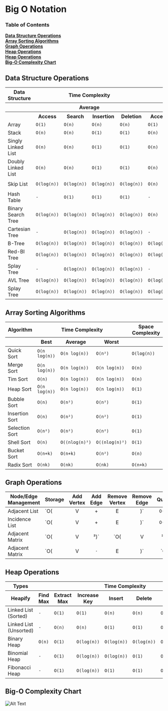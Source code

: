 Big O Notation
===============

### Table of Contents  
**[Data Structure Operations](#data-structure-operations)**  
**[Array Sorting Algorithms](#array-sorting-algorithms)**  
**[Graph Operations](#graph-operations)**  
**[Heap Operations](#heap-operations)**  
**[Heap Operations](#heap-operations)**  
**[Big-O Complexity Chart](#big-o-complexity-chart)**  


<!--
Data Structure Operations
-----------
| Data Structure     | Time Complexity                                                                                       | Space Complexity    |
|                    | Average                                              | Worst                                          |                     |
|                    |  Access     | Search     |  Insertion |   Deletion   |  Access   | Search |  Insertion   |   Deletion |                     |
| ------------------ | ---------------------------------------------------: | :--------------------------------------------: |                     |
| [Array] [1]        | `O(1)`      |  `O(n)`    |  `O(n)`    | `O(n)`       |  `O(1)`   | `O(n)` |  `O(n)`      |   `O(n)`   | `O(n)`              |
| Stack              | `O(n)`      |  `O(n)`    |  `O(1)`    | `O(1)`       |  `O(n)`   | `O(n)` |  `O(1)`      |   `O(1)`   | `O(n)`              |
| Singly Linked List | `O(n)`      |  `O(n)`    |  `O(1)`    | `O(1)`       |  `O(n)`   | `O(n)` |  `O(1)`      |   `O(1)`   | `O(n)`              |
| Doubly Linked List | `O(n)`      |  `O(n)`    |  `O(1)`    | `O(1)`       |  `O(n)`   | `O(n)` |  `O(1)`      |   `O(1)`   | `O(n)`              |
| Skip List          | `O(log(n))` | `O(log(n))`| `O(log(n))`| `O(log(n))`  |  `O(n)`   | `O(n)` |  `O(n)`      |   `O(n)`   | `O(n log(n))`       |
| Hash Table         | `-`         | `O(1)`     |  `O(1)`    | `O(1)`       |  `-`      | `O(n)` |  `O(n)`      |   `O(n)`   | `O(n)`              |
| Binary Search Tree | `O(log(n))` | `O(log(n))`| `O(log(n))`| `O(log(n))`  |  `O(n)`   | `O(n)` |  `O(n)`      |   `O(n)`   | `O(n)`              |
| Cartesian Tree     | `-`         | `O(log(n))`| `O(log(n))`| `O(log(n))`  |  `-`      | `O(n)` |  `O(n)`      |   `O(n)`   | `O(n)`              |
| B-Tree             | `O(log(n))` | `O(log(n))`| `O(log(n))`| `O(log(n))`  |`O(log(n))`|`O(log(n))`|`O(log(n))`|`O(log(n))` | `O(n)`              |
| Red-Black Tree     | `O(log(n))` | `O(log(n))`| `O(log(n))`| `O(log(n))`  |`O(log(n))`|`O(log(n))`|`O(log(n))`|`O(log(n))` | `O(n)`              |
| Splay Tree         | `-`         | `O(log(n))`| `O(log(n))`| `O(log(n))`  |  `-`      |`O(log(n))`|`O(log(n))`|`O(log(n))` | `O(n)`              |
| AVL Tree           | `O(log(n))` | `O(log(n))`| `O(log(n))`| `O(log(n))`  |`O(log(n))`|`O(log(n))`|`O(log(n))`|`O(log(n))` | `O(n)`              |
| [Splay Tree][2]    | `O(log(n))` | `O(log(n))`| `O(log(n))`| `O(log(n))`  |`O(log(n))`|`O(log(n))`|`O(log(n))`|`O(log(n))` | `O(n)`              |


Array Sorting Algorithms
------------------------

| Algorithm      | Time Complexity                           | Space Complexity    |
|                |     Best    |   Average    |   Worst      |                     |
| :------------: | :---------------------------------------: | :-----------------: |
| Quick Sort     |`O(n log(n))`|`O(n log(n))` |  `O(n²)`     |       `O(log(n))`   |
| Merge Sort     |`O(n log(n))`|`O(n log(n))` |`O(n log(n))` |       `O(n)`        |
| Tim Sort       |   `O(n)`    |`O(n log(n))` |`O(n log(n))` |       `O(n)`        |
| Heap Sort      |`O(n log(n))`|`O(n log(n))` |`O(n log(n))` |       `O(1)`        |
| Bubble Sort    | `O(n)`      |  `O(n²)`     |  `O(n²)`     |       `O(1)`        |
| Insertion Sort | `O(n)`      |  `O(n²)`     |  `O(n²)`     |       `O(1)`        |
| Selection  Sort| `O(n²)`     |  `O(n²)`     |  `O(n²)`     |       `O(1)`        |
| Shell  Sort    | `O(n)`      |`O((nlog(n)²)`|`O((nlog(n)²)`|       `O(1)`        |
| Bucket Sort    | `O(n+k)`    |  `O(n+k)`    |  `O(n²)`     |       `O(n)`        |
| Radix Sort     | `O(nk)`     |  `O(nk)`     |  `O(nk)`     |       `O(n+k)`      |

Heap Operations
---------------

| Types                  | Time Complexity                  |
|                        | Heapify                          | Find Max            | Extract Max         | Increase Key        | Insert              | Delete              | Merge               |
| ---------------------- | -------------------------------- | :-----------------: | :-----------------: | :-----------------: | :-----------------: | :-----------------: | :-----------------: |
| Linked List (Sorted)   | `-`                              | `O(1)`              | `O(1)`              | `O(n)`              | `O(n)`              | `O(1)`              | `O(m+n)`            |
| Linked List (Unsorted) | `-`                              | `O(n)`              | `O(n)`              | `O(1)`              | `O(1)`              | `O(1)`              | `O(1)`              |
| Binary Heap            | `O(n)`                           | `O(1)`              | `O(log(n))`         | `O(log(n))`         | `O(log(n))`         | `O(log(n))`         | `O(m+n)`            |
| Binomial Heap          | `-`                              | `O(1)`              | `O(log(n))`         | `O(log(n))`         | `O(1)`              | `O(log(n))`         | `O(log(n))`         |
| Fibonacci Heap         | `-`                              | `O(1)`              | `O(log(n))`         | `O(1)`              | `O(1)`              | `O(log(n))`         | `O(1)`              |

-->




Data Structure Operations
------------------------

<table>
  <col>
  <colgroup span="2"></colgroup>
  <colgroup span="2"></colgroup>
  <tr>
    <th colspan="1" scope="colgroup">Data Structure</th>
    <th colspan="4" scope="colgroup">Time Complexity</th>
    <th colspan="4" scope="colgroup">Space Complexity</th>
    <th colspan="1" scope="colgroup"></th>
  </tr>
  <tr>
    <th colspan="1" scope="colgroup"></th>
    <th colspan="4" scope="colgroup">Average</th>
    <th colspan="4" scope="colgroup">Worst</th>
    <th colspan="1" scope="colgroup"></th>
  </tr>
  <tr>
    <th scope="col"></th>
    <th scope="col">Access</th>
    <th scope="col">Search</th>
    <th scope="col">Insertion</th>
    <th scope="col">Deletion</th>
    <th scope="col">Access</th>
    <th scope="col">Search</th>
    <th scope="col">Insertion</th>
    <th scope="col">Deletion</th>
    <th scope="col">Time</th>
  </tr>
<tr>
<td>Array</td>
<td><code>O(1)</code></td>
<td><code>O(n)</code></td>
<td><code>O(n)</code></td>
<td><code>O(n)</code></td>
<td><code>O(1)</code></td>
<td><code>O(n)</code></td>
<td><code>O(n)</code></td>
<td><code>O(n)</code></td>
<td><code>O(n)</code></td>
</tr>
<tr>
<td>Stack</td>
<td><code>O(n)</code></td>
<td><code>O(n)</code></td>
<td><code>O(1)</code></td>
<td><code>O(1)</code></td>
<td><code>O(n)</code></td>
<td><code>O(n)</code></td>
<td><code>O(1)</code></td>
<td><code>O(1)</code></td>
<td><code>O(n)</code></td>
</tr>
<tr>
<td>Singly Linked List</td>
<td><code>O(n)</code></td>
<td><code>O(n)</code></td>
<td><code>O(1)</code></td>
<td><code>O(1)</code></td>
<td><code>O(n)</code></td>
<td><code>O(n)</code></td>
<td><code>O(1)</code></td>
<td><code>O(1)</code></td>
<td><code>O(n)</code></td>
</tr>
<tr>
<td>Doubly Linked List</td>
<td><code>O(n)</code></td>
<td><code>O(n)</code></td>
<td><code>O(1)</code></td>
<td><code>O(1)</code></td>
<td><code>O(n)</code></td>
<td><code>O(n)</code></td>
<td><code>O(1)</code></td>
<td><code>O(1)</code></td>
<td><code>O(n)</code></td>
</tr>
<tr>
<td>Skip List</td>
<td><code>O(log(n))</code></td>
<td><code>O(log(n))</code></td>
<td><code>O(log(n))</code></td>
<td><code>O(log(n))</code></td>
<td><code>O(n)</code></td>
<td><code>O(n)</code></td>
<td><code>O(n)</code></td>
<td><code>O(n)</code></td>
<td><code>O(n log(n))</code></td>
</tr>
<tr>
<td>Hash Table</td>
<td><code>-</code></td>
<td><code>O(1)</code></td>
<td><code>O(1)</code></td>
<td><code>O(1)</code></td>
<td><code>-</code></td>
<td><code>O(n)</code></td>
<td><code>O(n)</code></td>
<td><code>O(n)</code></td>
<td><code>O(n)</code></td>
</tr>
<tr>
<td>Binary Search Tree</td>
<td><code>O(log(n))</code></td>
<td><code>O(log(n))</code></td>
<td><code>O(log(n))</code></td>
<td><code>O(log(n))</code></td>
<td><code>O(n)</code></td>
<td><code>O(n)</code></td>
<td><code>O(n)</code></td>
<td><code>O(n)</code></td>
<td><code>O(n)</code></td>
</tr>
<tr>
<td>Cartesian Tree</td>
<td><code>-</code></td>
<td><code>O(log(n))</code></td>
<td><code>O(log(n))</code></td>
<td><code>O(log(n))</code></td>
<td><code>-</code></td>
<td><code>O(n)</code></td>
<td><code>O(n)</code></td>
<td><code>O(n)</code></td>
<td><code>O(n)</code></td>
</tr>
<tr>
<td>B-Tree</td>
<td><code>O(log(n))</code></td>
<td><code>O(log(n))</code></td>
<td><code>O(log(n))</code></td>
<td><code>O(log(n))</code></td>
<td><code>O(log(n))</code></td>
<td><code>O(log(n))</code></td>
<td><code>O(log(n))</code></td>
<td><code>O(log(n))</code></td>
<td><code>O(n)</code></td>
</tr>
<tr>
<td>Red-Bl Tree</td>
<td><code>O(log(n))</code></td>
<td><code>O(log(n))</code></td>
<td><code>O(log(n))</code></td>
<td><code>O(log(n))</code></td>
<td><code>O(log(n))</code></td>
<td><code>O(log(n))</code></td>
<td><code>O(log(n))</code></td>
<td><code>O(log(n))</code></td>
<td><code>O(n)</code></td>
</tr>
<tr>
<td>Splay Tree</td>
<td><code>-</code></td>
<td><code>O(log(n))</code></td>
<td><code>O(log(n))</code></td>
<td><code>O(log(n))</code></td>
<td><code>-</code></td>
<td><code>O(log(n))</code></td>
<td><code>O(log(n))</code></td>
<td><code>O(log(n))</code></td>
<td><code>O(n)</code></td>
</tr>
<tr>
<td>AVL Tree</td>
<td><code>O(log(n))</code></td>
<td><code>O(log(n))</code></td>
<td><code>O(log(n))</code></td>
<td><code>O(log(n))</code></td>
<td><code>O(log(n))</code></td>
<td><code>O(log(n))</code></td>
<td><code>O(log(n))</code></td>
<td><code>O(log(n))</code></td>
<td><code>O(n)</code></td>
</tr>
<tr>
<td>Splay Tree</td>
<td><code>O(log(n))</code></td>
<td><code>O(log(n))</code></td>
<td><code>O(log(n))</code></td>
<td><code>O(log(n))</code></td>
<td><code>O(log(n))</code></td>
<td><code>O(log(n))</code></td>
<td><code>O(log(n))</code></td>
<td><code>O(log(n))</code></td>
<td><code>O(n)</code></td>
</tr>

</table>





Array Sorting Algorithms
------------------------

<table>
<thead>
<tr>
  <tr>
    <th colspan="1" scope="colgroup">Algorithm</th>
    <th colspan="3" scope="colgroup">Time Complexity</th>
    <th colspan="1" scope="colgroup">Space Complexity</th>
  </tr>
<th></th>
<th>Best</th>
<th>Average</th>
<th>Worst</th>
<th></th>
</tr>
</thead>
<tbody>
<tr>
<td>Quick Sort</td>
<td><code>O(n log(n))</code></td>
<td><code>O(n log(n))</code></td>
<td><code>O(n²)</code></td>
<td><code>O(log(n))</code></td>
</tr>
<tr>
<td>Merge Sort</td>
<td><code>O(n log(n))</code></td>
<td><code>O(n log(n))</code></td>
<td><code>O(n log(n))</code></td>
<td><code>O(n)</code></td>
</tr>
<tr>
<td>Tim Sort</td>
<td><code>O(n)</code></td>
<td><code>O(n log(n))</code></td>
<td><code>O(n log(n))</code></td>
<td><code>O(n)</code></td>
</tr>
<tr>
<td>Heap Sort</td>
<td><code>O(n log(n))</code></td>
<td><code>O(n log(n))</code></td>
<td><code>O(n log(n))</code></td>
<td><code>O(1)</code></td>
</tr>
<tr>
<td>Bubble Sort</td>
<td><code>O(n)</code></td>
<td><code>O(n²)</code></td>
<td><code>O(n²)</code></td>
<td><code>O(1)</code></td>
</tr>
<tr>
<td>Insertion Sort</td>
<td><code>O(n)</code></td>
<td><code>O(n²)</code></td>
<td><code>O(n²)</code></td>
<td><code>O(1)</code></td>
</tr>
<tr>
<td>Selection  Sort</td>
<td><code>O(n²)</code></td>
<td><code>O(n²)</code></td>
<td><code>O(n²)</code></td>
<td><code>O(1)</code></td>
</tr>
<tr>
<td>Shell  Sort</td>
<td><code>O(n)</code></td>
<td><code>O((nlog(n)²)</code></td>
<td><code>O((nlog(n)²)</code></td>
<td><code>O(1)</code></td>
</tr>
<tr>
<td>Bucket Sort</td>
<td><code>O(n+k)</code></td>
<td><code>O(n+k)</code></td>
<td><code>O(n²)</code></td>
<td><code>O(n)</code></td>
</tr>
<tr>
<td>Radix Sort</td>
<td><code>O(nk)</code></td>
<td><code>O(nk)</code></td>
<td><code>O(nk)</code></td>
<td><code>O(n+k)</code></td>
</tr>
</tbody>
</table>




Graph Operations
----------------

| Node/Edge Management | Storage| Add Vertex  | Add Edge  | Remove Vertex       | Remove Edge         |   Query   |
| -------------------- | -------------------------------- | :-----------------: | :-----------------: | :-----------------: | :-----------------: | :-------: |
| Adjacent List        | `O(|V|+|E|)`                     | `O(1)`              | `O(1)`              | `O(|V| + |E|)`      | `O(|E|)`            |  `O(|V|)` |
| Incidence List       | `O(|V|+|E|)`                     | `O(1)`              | `O(1)`              | `O(|E|)`            | `O(|E|)`            |  `O(|E|)` |
| Adjacent Matrix      | `O(|V|²)`                        | `O(|V|²)`           | `O(1)`              | `O(|V|²)`           | `O(1)`              |  `O(1)`   |
| Adjacent Matrix      | `O(|V| ⋅ |E|)`                   | `O(|V| ⋅ |E|)`      | `O(|V| ⋅ |E|)`      | `O(|V| ⋅ |E|)`      | `O(|V| ⋅ |E|)`      |  `O(|E|)` |



Heap Operations
---------------

<table>
<thead>
<tr>

  <tr>
    <th colspan="1" scope="colgroup">Types</th>
    <th colspan="7" scope="colgroup">Time Complexity</th>
  </tr>
<th>Heapify</th>
<th>Find Max</th>
<th>Extract Max</th>
<th>Increase Key</th>
<th>Insert</th>
<th>Delete</th>
<th>Merge</th>
</tr>
</thead>
<tbody>
<tr>
<td>Linked List (Sorted)</td>
<td><code>-</code></td>
<td><code>O(1)</code></td>
<td><code>O(1)</code></td>
<td><code>O(n)</code></td>
<td><code>O(n)</code></td>
<td><code>O(1)</code></td>
<td><code>O(m+n)</code></td>
</tr>
<tr>
<td>Linked List (Unsorted)</td>
<td><code>-</code></td>
<td><code>O(n)</code></td>
<td><code>O(n)</code></td>
<td><code>O(1)</code></td>
<td><code>O(1)</code></td>
<td><code>O(1)</code></td>
<td><code>O(1)</code></td>
</tr>
<tr>
<td>Binary Heap</td>
<td><code>O(n)</code></td>
<td><code>O(1)</code></td>
<td><code>O(log(n))</code></td>
<td><code>O(log(n))</code></td>
<td><code>O(log(n))</code></td>
<td><code>O(log(n))</code></td>
<td><code>O(m+n)</code></td>
</tr>
<tr>
<td>Binomial Heap</td>
<td><code>-</code></td>
<td><code>O(1)</code></td>
<td><code>O(log(n))</code></td>
<td><code>O(log(n))</code></td>
<td><code>O(1)</code></td>
<td><code>O(log(n))</code></td>
<td><code>O(log(n))</code></td>
</tr>
<tr>
<td>Fibonacci Heap</td>
<td><code>-</code></td>
<td><code>O(1)</code></td>
<td><code>O(log(n))</code></td>
<td><code>O(1)</code></td>
<td><code>O(1)</code></td>
<td><code>O(log(n))</code></td>
<td><code>O(1)</code></td>
</tr>
</tbody>
</table>


Big-O Complexity Chart
---------------------
![Alt Text](http://bigocheatsheet.com/img/big-o-complexity.png)



[1]: http://bit.ly/1J6KKdZ 'Array:        (wiki)'
[2]: http://bit.ly/1J6Kbkk 'Splay Tree:   (wiki)'

